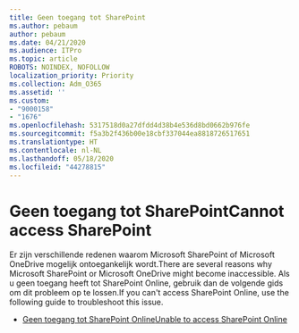 ```yaml
---
title: Geen toegang tot SharePoint
ms.author: pebaum
author: pebaum
ms.date: 04/21/2020
ms.audience: ITPro
ms.topic: article
ROBOTS: NOINDEX, NOFOLLOW
localization_priority: Priority
ms.collection: Adm_O365
ms.assetid: ''
ms.custom:
- "9000158"
- "1676"
ms.openlocfilehash: 5317518d0a27dfdd4d38b4e536d8bd0662b976fe
ms.sourcegitcommit: f5a3b2f436b00e18cbf337044ea8818726517651
ms.translationtype: HT
ms.contentlocale: nl-NL
ms.lasthandoff: 05/18/2020
ms.locfileid: "44278815"
---
```

# <a name="cannot-access-sharepoint"></a><span data-ttu-id="b2704-102">Geen toegang tot SharePoint</span><span class="sxs-lookup"><span data-stu-id="b2704-102">Cannot access SharePoint</span></span>

<span data-ttu-id="b2704-103">Er zijn verschillende redenen waarom Microsoft SharePoint of Microsoft OneDrive mogelijk ontoegankelijk wordt.</span><span class="sxs-lookup"><span data-stu-id="b2704-103">There are several reasons why Microsoft SharePoint or Microsoft OneDrive might become inaccessible.</span></span> <span data-ttu-id="b2704-104">Als u geen toegang heeft tot SharePoint Online, gebruik dan de volgende gids om dit probleem op te lossen.</span><span class="sxs-lookup"><span data-stu-id="b2704-104">If you can't access SharePoint Online, use the following guide to troubleshoot this issue.</span></span>

- [<span data-ttu-id="b2704-105">Geen toegang tot SharePoint Online</span><span class="sxs-lookup"><span data-stu-id="b2704-105">Unable to access SharePoint Online</span></span>](https://docs.microsoft.com/sharepoint/troubleshoot/sharing-and-permissions/sharepoint-online-inaccessible)
